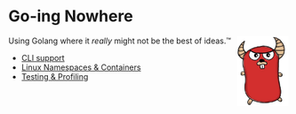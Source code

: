 # Go-ing Nowhere
<img src="_images/gone.png" style="width: 6.66em; float: right;" title="Go-ing Nowhere">

Using Golang where it _really_ might not be the best of ideas.™

* [CLI support](/go-cli)
* [Linux Namespaces & Containers](/go-low)
* [Testing & Profiling](/go-testprof)
